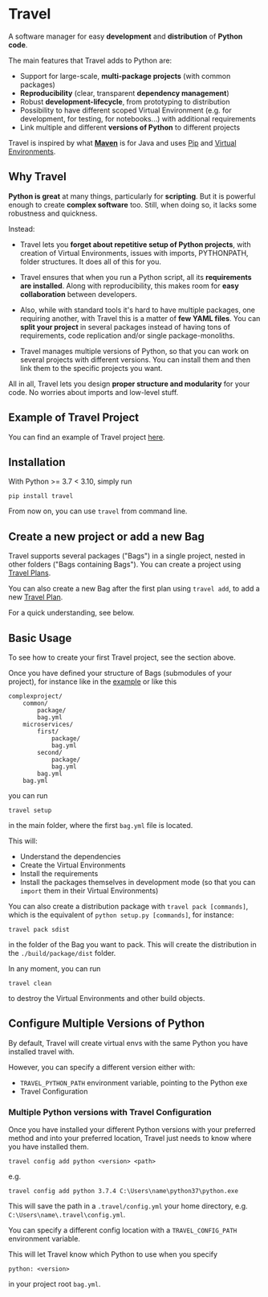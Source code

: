 # Travel

A software manager for easy **development** and **distribution** of **Python code**.

The main features that Travel adds to Python are:

- Support for large-scale, **multi-package projects** (with common packages)
- **Reproducibility** (clear, transparent **dependency management**)
- Robust **development-lifecycle**, from prototyping to distribution
- Possibility to have different scoped Virtual Environment (e.g. for development, for testing, for notebooks...) with additional requirements
- Link multiple and different **versions of Python** to different projects

Travel is inspired by what **[Maven](https://maven.apache.org/)** is for Java and uses [Pip](https://github.com/pypa/pip) and [Virtual Environments](https://docs.python.org/3/library/venv.html).

## Why Travel

**Python is great** at many things, particularly for **scripting**. But it is powerful enough to create **complex software** too. Still, when doing so, it lacks some robustness and quickness.

Instead:
 
- Travel lets you **forget about repetitive setup of Python projects**, with creation of Virtual Environments, issues with imports, PYTHONPATH, folder structures. It does all of this for you.

- Travel ensures that when you run a Python script, all its **requirements are installed**. Along with reproducibility, this makes room for **easy collaboration** between developers.

- Also, while with standard tools it's hard to have multiple packages, one requiring another, with Travel this is a matter of **few YAML files**. You can **split your project** in several packages instead of having tons of requirements, code replication and/or single package-monoliths. 

- Travel manages multiple versions of Python, so that you can work on several projects with different versions. You can install them and then link them to the specific projects you want.

All in all, Travel lets you design **proper structure and modularity** for your code. No worries about imports and low-level stuff.

## Example of Travel Project

You can find an example of Travel project [here](https://github.com/travel-tools/travel/tree/master/src/travel/tests/data/complexproject).

## Installation

With Python >= 3.7 < 3.10, simply run

```
pip install travel
```

From now on, you can use `travel` from command line.


## Create a new project or add a new Bag

Travel supports several packages ("Bags") in a single project, nested in other folders ("Bags containing Bags"). You can create a project using [Travel Plans](https://github.com/travel-tools/cookiecutter-travelplan).

You can also create a new Bag after the first plan using `travel add`, to add a new [Travel Plan](https://github.com/travel-tools/cookiecutter-travelplan).

For a quick understanding, see below.

## Basic Usage

To see how to create your first Travel project, see the section above.

Once you have defined your structure of Bags (submodules of your project), for instance like in the [example](https://github.com/travel-tools/travel/tree/master/src/travel/tests/data/complexproject) or like this

```
complexproject/
    common/
        package/
        bag.yml
    microservices/
        first/
            package/
            bag.yml
        second/
            package/
            bag.yml
        bag.yml
    bag.yml
```

you can run

```
travel setup
```

in the main folder, where the first `bag.yml` file is located.

This will:

- Understand the dependencies
- Create the Virtual Environments
- Install the requirements
- Install the packages themselves in development mode (so that you can `import` them in their Virtual Environments)


You can also create a distribution package with `travel pack [commands]`, which is the equivalent of `python setup.py [commands]`, for instance:

```
travel pack sdist
```

in the folder of the Bag you want to pack. This will create the distribution in the `./build/package/dist` folder.

In any moment, you can run

```
travel clean
```

to destroy the Virtual Environments and other build objects.

## Configure Multiple Versions of Python

By default, Travel will create virtual envs with the same Python you have installed travel with.

However, you can specify a different version either with:

- `TRAVEL_PYTHON_PATH` environment variable, pointing to the Python exe
- Travel Configuration

### Multiple Python versions with Travel Configuration

Once you have installed your different Python versions with your preferred method and into your preferred location, Travel 
just needs to know where you have installed them.

```
travel config add python <version> <path>
```

e.g.

```
travel config add python 3.7.4 C:\Users\name\python37\python.exe
```

This will save the path in a `.travel/config.yml` your home directory, e.g. `C:\Users\name\.travel\config.yml`.

You can specify a different config location with a `TRAVEL_CONFIG_PATH` environment variable.

This will let Travel know which Python to use when you specify

```
python: <version>
```

in your project root `bag.yml`.
